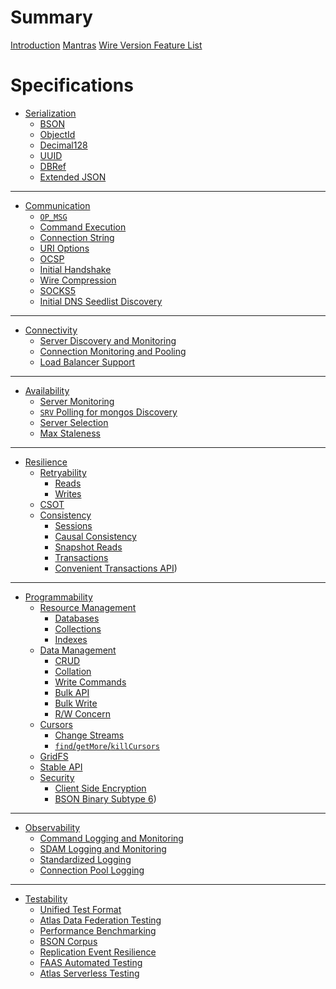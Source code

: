 # Summary

[Introduction](README.md)
[Mantras](driver-mantras.md)
[Wire Version Feature List](wireversion-featurelist/wireversion-featurelist.md)

# Specifications

- [Serialization]()
  - [BSON](BSON.md)
  - [ObjectId](bson-objectid/objectid.md)
  - [Decimal128](bson-decimal128/decimal128.md)
  - [UUID](bson-binary-uuid/uuid.md)
  - [DBRef](dbref/dbref.md)
  - [Extended JSON](extended-json/extended-json.md)

---

- [Communication]()
  - [`OP_MSG`](message/OP_MSG.md)
  - [Command Execution](run-command/run-command.md)
  - [Connection String](connection-string/connection-string-spec.md)
  - [URI Options](uri-options/uri-options.md)
  - [OCSP](ocsp-support/ocsp-support.md)
  - [Initial Handshake](mongodb-handshake/handshake.md)
  - [Wire Compression](compression/OP_COMPRESSED.md)
  - [SOCKS5](socks5-support/socks5.md)
  - [Initial DNS Seedlist Discovery](initial-dns-seedlist-discovery/initial-dns-seedlist-discovery.md)

---

- [Connectivity]()
  - [Server Discovery and Monitoring](server-discovery-and-monitoring/server-discovery-and-monitoring.md)
  - [Connection Monitoring and Pooling](connection-monitoring-and-pooling/connection-monitoring-and-pooling.md)
  - [Load Balancer Support](load-balancers/load-balancers.md)

---

- [Availability]()
  - [Server Monitoring](server-discovery-and-monitoring/server-monitoring.md)
  - [`SRV` Polling for mongos Discovery](polling-srv-records-for-mongos-discovery/polling-srv-records-for-mongos-discovery.md)
  - [Server Selection](server-selection/server-selection.md)
  - [Max Staleness](max-staleness/max-staleness.md)

---

- [Resilience]()
  - [Retryability]()
    - [Reads](retryable-reads/retryable-reads.md)
    - [Writes](retryable-writes/retryable-writes.md)
  - [CSOT](client-side-operations-timeout/client-side-operations-timeout.md)
  - [Consistency]()
    - [Sessions](sessions/driver-sessions.md)
    - [Causal Consistency](causal-consistency/causal-consistency.md)
    - [Snapshot Reads](sessions/snapshot-sessions.md)
    - [Transactions](transactions/transactions.md)
    - [Convenient Transactions API](transactions-convenient-api/transactions-convenient-api.md))

---

- [Programmability]()
  - [Resource Management]()
    - [Databases](enumerate-databases/enumerate-databases.md)
    - [Collections](enumerate-collections/enumerate-collections.md)
    - [Indexes](index-management/index-management.md)
  - [Data Management]()
    - [CRUD](crud/crud.md)
    - [Collation](collation/collation.md)
    - [Write Commands](server_write_commands/server_write_commands.md)
    - [Bulk API](driver-bulk-update.md)
    - [Bulk Write](crud/bulk-write.md)
    - [R/W Concern](read-write-concern/read-write-concern.md)
  - [Cursors]()
    - [Change Streams](change-streams/change-streams.md)
    - [`find`/`getMore`/`killCursors`](find_getmore_killcursors_commands/find_getmore_killcursors_commands.md)
  - [GridFS](gridfs/gridfs-spec.md)
  - [Stable API](versioned-api/versioned-api.md)
  - [Security]()
    - [Client Side Encryption](client-side-encryption/client-side-encryption.md)
    - [BSON Binary Subtype 6](bson-binary-encrypted/binary-encrypted.md))

---

- [Observability]()
  - [Command Logging and Monitoring](command-logging-and-monitoring/command-logging-and-monitoring.md)
  - [SDAM Logging and Monitoring](server-discovery-and-monitoring/server-discovery-and-monitoring-logging-and-monitoring.md)
  - [Standardized Logging](logging/logging.md)
  - [Connection Pool Logging](connection-monitoring-and-pooling/connection-monitoring-and-pooling.md)

---

- [Testability]()
  - [Unified Test Format](unified-test-format/unified-test-format.md)
  - [Atlas Data Federation Testing](atlas-data-lake-testing/tests/README.md)
  - [Performance Benchmarking](benchmarking/benchmarking.md)
  - [BSON Corpus](bson-corpus/bson-corpus.md)
  - [Replication Event Resilience](connections-survive-step-down/tests/README.md)
  - [FAAS Automated Testing](faas-automated-testing/faas-automated-testing.md)
  - [Atlas Serverless Testing](serverless-testing/README.md)
